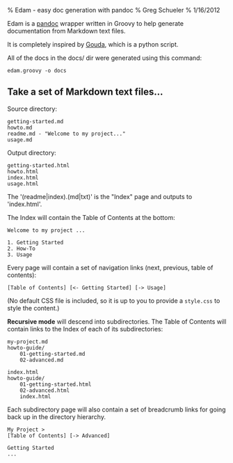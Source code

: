% Edam - easy doc generation with pandoc
% Greg Schueler
% 1/16/2012

Edam is a [pandoc] wrapper written in Groovy to help generate documentation from Markdown text files.  

It is completely inspired by [Gouda][], which is a python script.

[pandoc]: http://johnmacfarlane.net/pandoc/
[Gouda]: http://www.unexpected-vortices.com/sw/gouda/docs/

All of the docs in the docs/ dir were generated using this command:

    edam.groovy -o docs

## Take a set of Markdown text files...

Source directory:

    getting-started.md
    howto.md
    readme.md - "Welcome to my project..."
    usage.md

Output directory:

    getting-started.html
    howto.html
    index.html
    usage.html

The '(readme|index).(md|txt)' is the "Index" page and outputs to 'index.html'.

The Index will contain the Table of Contents at the bottom:

    Welcome to my project ...
    
    1. Getting Started
    2. How-To
    3. Usage

Every page will contain a set of navigation links (next, previous, table of contents):

    [Table of Contents] [<- Getting Started] [-> Usage]

(No default CSS file is included, so it is up to you to provide a `style.css` to style the content.)

**Recursive mode** will descend into subdirectories. The Table of Contents will contain links to the Index of each of its subdirectories:
    
    my-project.md
    howto-guide/
        01-getting-started.md
        02-advanced.md
    
    index.html
    howto-guide/
        01-getting-started.html
        02-advanced.html
        index.html

Each subdirectory page will also contain a set of breadcrumb links for going back up in the directory hierarchy.

    My Project >
    [Table of Contents] [-> Advanced]
    
    Getting Started
    ...